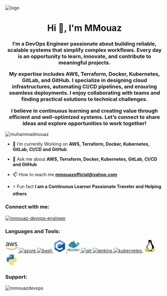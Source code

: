 ![logo](https://github.com/MuhammadMouaz/MuhammadMouaz/blob/main/github%20Banner.jpg)
<h1 align="center">Hi 👋, I'm MMouaz</h1>
<h3 align="center">I’m a DevOps Engineer passionate about building reliable, scalable systems that simplify complex workflows. Every day is an opportunity to learn, innovate, and contribute to meaningful projects.

My expertise includes AWS, Terraform, Docker, Kubernetes, GitLab, and GitHub. I specialize in designing cloud infrastructures, automating CI/CD pipelines, and ensuring seamless deployments. I enjoy collaborating with teams and finding practical solutions to technical challenges.

I believe in continuous learning and creating value through efficient and well-optimized systems. Let’s connect to share ideas and explore opportunities to work together!</h3>
<p align="left"> <img src="https://komarev.com/ghpvc/?username=muhammadmouaz&label=Profile%20views&color=0e75b6&style=flat" alt="muhammadmouaz" /> </p>

- 🌱 I’m currently Working on **AWS, Terraform, Docker, Kubernetes, GitLab, CI/CD and GitHub**

- 💬 Ask me about **AWS, Terraform, Docker, Kubernetes, GitLab, CI/CD and GitHub**

- 📫 How to reach me **mmouazofficial@yahoo.com**

- ⚡ Fun fact **I am a Continuous Learner Passionate Traveler and Helping others**

<h3 align="left">Connect with me:</h3>
<p align="left">
<a href="https://linkedin.com/in/mmouaz-devops-engineer" target="blank"><img align="center" src="https://raw.githubusercontent.com/rahuldkjain/github-profile-readme-generator/master/src/images/icons/Social/linked-in-alt.svg" alt="mmouaz-devops-engineer" height="30" width="40" /></a>
</p>

<h3 align="left">Languages and Tools:</h3>
<p align="left"> <a href="https://aws.amazon.com" target="_blank" rel="noreferrer"> <img src="https://raw.githubusercontent.com/devicons/devicon/master/icons/amazonwebservices/amazonwebservices-original-wordmark.svg" alt="aws" width="40" height="40"/> </a> <a href="https://azure.microsoft.com/en-in/" target="_blank" rel="noreferrer"> <img src="https://www.vectorlogo.zone/logos/microsoft_azure/microsoft_azure-icon.svg" alt="azure" width="40" height="40"/> </a> <a href="https://www.gnu.org/software/bash/" target="_blank" rel="noreferrer"> <img src="https://www.vectorlogo.zone/logos/gnu_bash/gnu_bash-icon.svg" alt="bash" width="40" height="40"/> </a> <a href="https://www.cprogramming.com/" target="_blank" rel="noreferrer"> <img src="https://raw.githubusercontent.com/devicons/devicon/master/icons/c/c-original.svg" alt="c" width="40" height="40"/> </a> <a href="https://www.docker.com/" target="_blank" rel="noreferrer"> <img src="https://raw.githubusercontent.com/devicons/devicon/master/icons/docker/docker-original-wordmark.svg" alt="docker" width="40" height="40"/> </a> <a href="https://git-scm.com/" target="_blank" rel="noreferrer"> <img src="https://www.vectorlogo.zone/logos/git-scm/git-scm-icon.svg" alt="git" width="40" height="40"/> </a> <a href="https://www.jenkins.io" target="_blank" rel="noreferrer"> <img src="https://www.vectorlogo.zone/logos/jenkins/jenkins-icon.svg" alt="jenkins" width="40" height="40"/> </a> <a href="https://kubernetes.io" target="_blank" rel="noreferrer"> <img src="https://www.vectorlogo.zone/logos/kubernetes/kubernetes-icon.svg" alt="kubernetes" width="40" height="40"/> </a> <a href="https://www.linux.org/" target="_blank" rel="noreferrer"> <img src="https://raw.githubusercontent.com/devicons/devicon/master/icons/linux/linux-original.svg" alt="linux" width="40" height="40"/> </a> <a href="https://www.python.org" target="_blank" rel="noreferrer"> <img src="https://raw.githubusercontent.com/devicons/devicon/master/icons/python/python-original.svg" alt="python" width="40" height="40"/> </a> </p>

<h3 align="left">Support:</h3>
<p><a href="https://www.buymeacoffee.com/mmouazdevops"> <img align="left" src="https://cdn.buymeacoffee.com/buttons/v2/default-yellow.png" height="50" width="210" alt="mmouazdevops" /></a></p><br><br>
